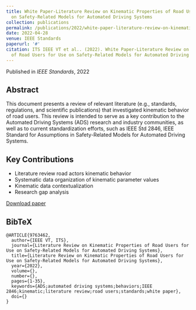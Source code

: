```yaml
---
title: White Paper-Literature Review on Kinematic Properties of Road Users for Use
  on Safety-Related Models for Automated Driving Systems
collection: publications
permalink: /publications/2022/white-paper-literature-review-on-kinematic-propert
date: 2022-04-28
venue: IEEE Standards
paperurl: '#'
citation: ITS IEEE VT et al.. (2022). White Paper-Literature Review on Kinematic Properties
  of Road Users for Use on Safety-Related Models for Automated Driving Systems. IEEE Standards.
---
```


Published in *IEEE Standards*, 2022

## Abstract 

This document presents a review of relevant literature (e.g., standards, regulations, and scientific publications) that investigated kinematic behavior of road users. This review is intended to serve as a key contribution to the Automated Driving Systems (ADS) research and industry communities, as well as to current standardization efforts, such as IEEE Std 2846, IEEE Standard for Assumptions in Safety-Related Models for Automated Driving Systems.

## Key Contributions

* Literature review road actors kinematic behavior
* Systematic data organization of kinematic parameter values
* Kinematic data contextualization
* Research gap analysis

[Download paper](https://ieeexplore.ieee.org/abstract/document/9763462)

## BibTeX

```
@ARTICLE{9763462,
  author={IEEE VT, ITS},
  journal={Literature Review on Kinematic Properties of Road Users for Use on Safety-Related Models for Automated Driving Systems}, 
  title={Literature Review on Kinematic Properties of Road Users for Use on Safety-Related Models for Automated Driving Systems}, 
  year={2022},
  volume={},
  number={},
  pages={1-35},
  keywords={ADS;automated driving systems;behaviors;IEEE 2846;kinematic;literature review;road users;standards;white paper},
  doi={}
}
```